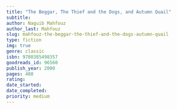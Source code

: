 ```yaml
---
title: "The Beggar, The Thief and the Dogs, and Autumn Quail"
subtitle: 
author: Naguib Mahfouz
author_last: Mahfouz
slug: mahfouz-the-beggar-the-thief-and-the-dogs-autumn-quail
type: fiction
img: true
genre: classic
isbn: 9780385498357
goodreads_id: 96560
publish_year: 2000
pages: 480
rating: 
date_started:
date_completed:
priority: medium
---
```

